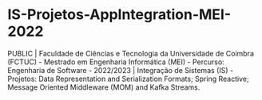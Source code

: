 # IS-Projetos-AppIntegration-MEI-2022
PUBLIC | Faculdade de Ciências e Tecnologia da Universidade de Coimbra (FCTUC) - Mestrado em Engenharia Informática (MEI) - Percurso: Engenharia de Software - 2022/2023 | Integração de Sistemas (IS) - Projetos: Data Representation and Serialization Formats; Spring Reactive; Message Oriented Middleware (MOM) and Kafka Streams.
